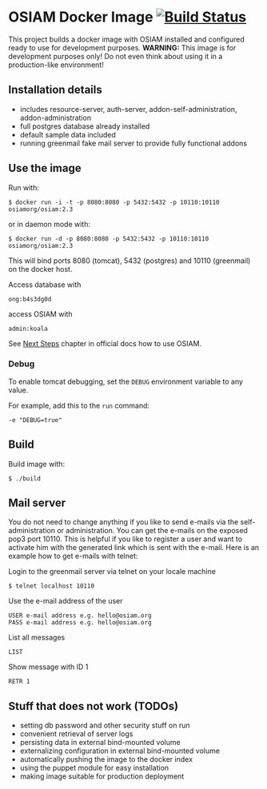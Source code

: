 # OSIAM Docker Image [![Build Status](https://travis-ci.org/osiam/docker-image.png?branch=master)](https://travis-ci.org/osiam/docker-image)

This project builds a docker image with OSIAM installed and configured ready to 
use for development purposes. **WARNING:** This image is for development purposes 
only! Do not even think about using it in a production-like environment!

## Installation details

* includes resource-server, auth-server, addon-self-administration, addon-administration
* full postgres database already installed
* default sample data included
* running greenmail fake mail server to provide fully functional addons

## Use the image

Run with:

    $ docker run -i -t -p 8080:8080 -p 5432:5432 -p 10110:10110 osiamorg/osiam:2.3

or in daemon mode with:

    $ docker run -d -p 8080:8080 -p 5432:5432 -p 10110:10110 osiamorg/osiam:2.3

This will bind ports 8080 (tomcat), 5432 (postgres) and 10110 (greenmail) on
the docker host.

Access database with

    ong:b4s3dg0d

access OSIAM with

    admin:koala

See [Next Steps](https://github.com/osiam/osiam/blob/v2.3/docs/detailed-reference-installation.md#next-steps)
chapter in official docs how to use OSIAM.

### Debug

To enable tomcat debugging, set the `DEBUG` environment variable to any value.

For example, add this to the `run` command:

    -e "DEBUG=true"

## Build


Build image with:

    $ ./build
    
## Mail server

You do not need to change anything if you like to send e-mails via the
self-administration or administration. You can get the e-mails on the exposed
pop3 port 10110. This is helpful if you like to register a user and want to
activate him with the generated link which is sent with the e-mail. Here is an
example how to get e-mails with telnet:

Login to the greenmail server via telnet on your locale machine

    $ telnet localhost 10110
    
Use the e-mail address of the user

    USER e-mail address e.g. hello@osiam.org
    PASS e-mail address e.g. hello@osiam.org
    
List all messages

    LIST

Show message with ID 1

    RETR 1

## Stuff that does not work (TODOs)


* setting db password and other security stuff on run
* convenient retrieval of server logs
* persisting data in external bind-mounted volume
* externalizing configuration in external bind-mounted volume
* automatically pushing the image to the docker index 
* using the puppet module for easy installation
* making image suitable for production deployment
